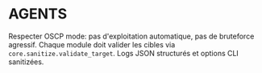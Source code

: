 # AGENTS

Respecter OSCP mode: pas d'exploitation automatique, pas de bruteforce agressif.
Chaque module doit valider les cibles via `core.sanitize.validate_target`.
Logs JSON structurés et options CLI sanitizées.
